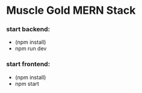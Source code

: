 # Muscle Gold MERN Stack

### start backend:

- (npm install)
- npm run dev

### start frontend:

- (npm install)
- npm start
